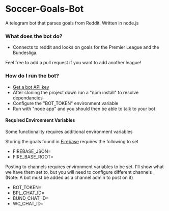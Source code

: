 # Soccer-Goals-Bot #

A telegram bot that parses goals from Reddit. Written in node.js

### What does the bot do? ###

* Connects to reddit and looks on goals for the Premier League and the Bundesliga.

Feel free to add a pull request if you want to add another league!

### How do I run the bot? ###

* [Get a bot API key](https://core.telegram.org/bots#botfather)
* After cloning the project down run a "npm install" to resolve dependancies
* Configure the "BOT_TOKEN" environment variable 
* Run with "node app" and you should then be able to talk to your bot

#### Required Environment Variables ####

Some functionality requires additional environment variables

Storing the goals found in [Firebase](https://www.firebase.com/) requires the following to set

* FIREBASE_JSON=
* FIRE_BASE_ROOT=

Posting to channels requires environment variables to be set. I'll show what we have them set to, but you will need to configure different channels (Note: A bot must be added as a channel admin to post on it)

* BOT_TOKEN=
* BPL_CHAT_ID=
* BUND_CHAT_ID=
* WC_CHAT_ID=
